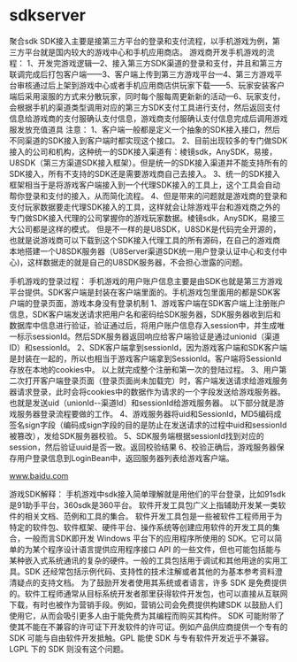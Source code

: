 # sdkserver
聚合sdk
SDK接入主要是接第三方平台的登录和支付流程，以手机游戏为例，第三方平台就是国内较大的游戏中心和手机应用商店。
游戏商开发手机游戏的流程：
1、开发完游戏逻辑—2、接入第三方SDK渠道的登录和支付，并且和第三方联调完成后打包客户端——3、客户端上传到第三方游戏平台—4、第三方游戏平台审核通过后上架到游戏中心或者手机应用商店供玩家下载——5、玩家安装客户端后采用滚服的方式来分散玩家，同时每个服每周更新新的活动—6、玩家支付，会根据手机的渠道类型调用对应的第三方SDK支付工具进行支付，然后返回支付信息给游戏商的支付服确认支付信息，游戏商支付服确认支付信息完成后调用游戏服发放充值道具
注意：
1、客户端一般都是定义一个抽象的SDK接入接口，然后不同渠道的SDK接入到客户端时都实现这个接口。
2、目前出现较多的专门做SDK接入的公司和机构，这种统一的SDK接入渠道有：棱镜sdk，AnySDK，易接，U8SDK（第三方渠道SDK接入框架）。但是统一的SDK接入渠道并不能支持所有的SDK接入，所有不支持的SDK还是需要游戏商自己去接入。
3、统一的SDK接入框架相当于是将游戏客户端接入到一个代理SDK接入的工具上，这个工具会自动帮你登录和支付的接入，从而简化流程。
4、但是带来的问题就是游戏商的登录和支付玩家数据要走代理SDK接入的工具，这样就会让除游戏平台和游戏商之外的专门做SDK接入代理的公司掌握你的游戏玩家数据。棱镜sdk，AnySDK，易接三大公司都是这样的模式。 但是不一样的是U8SDK，U8SDK是代码完全开源的，也就是说游戏商可以下载到这个SDK接入代理工具的所有源码，在自己的游戏商本地搭建一个U8SDK服务器（U8Server渠道SDK统一用户登录认证中心和支付中心)，这样数据走的就是自己的U8SDK服务器，不会担心泄露的问题。

手机游戏的登录过程：
手机游戏的用户账户信息主要是由SDK也就是第三方游戏平台提供。SDK客户端是封装在客户端里面的。手机游戏包里面用的都是SDK客户端的登录页面，游戏本身没有登录机制
1、游戏客户端在SDK客户端上注册账户信息，SDK客户端发送请求把用户名和密码给SDK服务器，SDK服务器收到后和数据库中信息进行验证，验证通过后，将用户账户信息存入session中，并生成唯一标示sessionId。然后SDK服务器返回响应给客户端验证是通过unionid（渠道ID）和sessionId。
2、SDK客户端拿到sessionId，因为游戏客户端和SDK客户端是封装在一起的，所以也相当于游戏客户端拿到SessionId。客户端将SessionId存放在本地的cookies中。
以上就完成整个注册和第一次的登陆过程。
3、用户第二次打开客户端登录页面（登录页面尚未加载完）时，客户端发送请求给游戏服务器请求登录，此时会将cookies中的数据作为请求的一个字段发送给游戏服务器。也就是发送uid（unionId--渠道Id）和sessionId给游戏服务器。
以下部分就是游戏服务器登录流程要做的工作。
4、游戏服务器将uid和SessionId，MD5编码成签名sign字段（编码成sign字段的目的是防止在发送请求的过程中uid和sessionId被篡改），发给SDK服务器校验。
5、SDK服务端根据sessionId找到对应的session，然后验证uuid是否一致。返回校验结果
6、校验正确后，游戏服务器保存用户登录信息到LoginBean中，返回服务器列表给游戏客户端。

www.baidu.com

游戏SDK解释：
手机游戏中sdk接入简单理解就是用他们的平台登录，比如91sdk是91助手平台，360sdk是360平台。
软件开发工具包广义上指辅助开发某一类软件的相关文档、范例和工具的集合。
软件开发工具包是一些被软件工程师用于为特定的软件包、软件框架、硬件平台、操作系统等创建应用软件的开发工具的集合，一般而言SDK即开发 Windows 平台下的应用程序所使用的 SDK。它可以简单的为某个程序设计语言提供应用程序接口 API 的一些文件，但也可能包括能与某种嵌入式系统通讯的复杂的硬件。一般的工具包括用于调试和其他用途的实用工具。SDK 还经常包括示例代码、支持性的技术注解或者其他的为基本参考资料澄清疑点的支持文档。
为了鼓励开发者使用其系统或者语言，许多 SDK 是免费提供的。软件工程师通常从目标系统开发者那里获得软件开发包，也可以直接从互联网下载，有时也被作为营销手段。例如，营销公司会免费提供构建SDK 以鼓励人们使用它，从而会吸引更多人由于能免费为其编程而购买其构件。
SDK 可能附带了使其不能在不兼容的许可证下开发软件的许可证。例如产品供应商提供一个专有的 SDK 可能与自由软件开发抵触。GPL 能使 SDK 与专有软件开发近乎不兼容。LGPL 下的 SDK 则没有这个问题。
